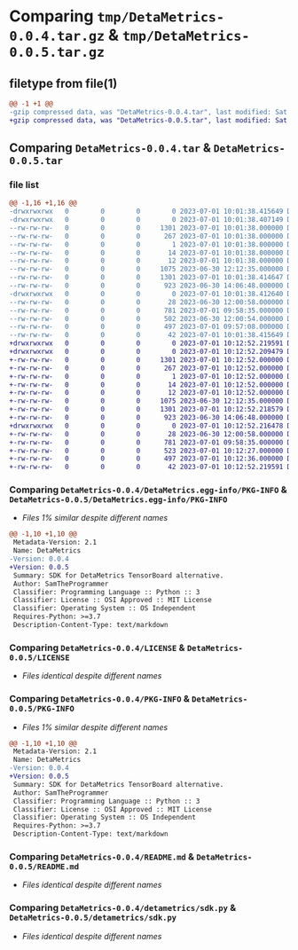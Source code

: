 # Comparing `tmp/DetaMetrics-0.0.4.tar.gz` & `tmp/DetaMetrics-0.0.5.tar.gz`

## filetype from file(1)

```diff
@@ -1 +1 @@
-gzip compressed data, was "DetaMetrics-0.0.4.tar", last modified: Sat Jul  1 10:01:38 2023, max compression
+gzip compressed data, was "DetaMetrics-0.0.5.tar", last modified: Sat Jul  1 10:12:52 2023, max compression
```

## Comparing `DetaMetrics-0.0.4.tar` & `DetaMetrics-0.0.5.tar`

### file list

```diff
@@ -1,16 +1,16 @@
-drwxrwxrwx   0        0        0        0 2023-07-01 10:01:38.415649 DetaMetrics-0.0.4/
-drwxrwxrwx   0        0        0        0 2023-07-01 10:01:38.407149 DetaMetrics-0.0.4/DetaMetrics.egg-info/
--rw-rw-rw-   0        0        0     1301 2023-07-01 10:01:38.000000 DetaMetrics-0.0.4/DetaMetrics.egg-info/PKG-INFO
--rw-rw-rw-   0        0        0      267 2023-07-01 10:01:38.000000 DetaMetrics-0.0.4/DetaMetrics.egg-info/SOURCES.txt
--rw-rw-rw-   0        0        0        1 2023-07-01 10:01:38.000000 DetaMetrics-0.0.4/DetaMetrics.egg-info/dependency_links.txt
--rw-rw-rw-   0        0        0       14 2023-07-01 10:01:38.000000 DetaMetrics-0.0.4/DetaMetrics.egg-info/requires.txt
--rw-rw-rw-   0        0        0       12 2023-07-01 10:01:38.000000 DetaMetrics-0.0.4/DetaMetrics.egg-info/top_level.txt
--rw-rw-rw-   0        0        0     1075 2023-06-30 12:12:35.000000 DetaMetrics-0.0.4/LICENSE
--rw-rw-rw-   0        0        0     1301 2023-07-01 10:01:38.414647 DetaMetrics-0.0.4/PKG-INFO
--rw-rw-rw-   0        0        0      923 2023-06-30 14:06:48.000000 DetaMetrics-0.0.4/README.md
-drwxrwxrwx   0        0        0        0 2023-07-01 10:01:38.412640 DetaMetrics-0.0.4/detametrics/
--rw-rw-rw-   0        0        0       28 2023-06-30 12:00:58.000000 DetaMetrics-0.0.4/detametrics/__init__.py
--rw-rw-rw-   0        0        0      781 2023-07-01 09:58:35.000000 DetaMetrics-0.0.4/detametrics/sdk.py
--rw-rw-rw-   0        0        0      502 2023-06-30 12:00:54.000000 DetaMetrics-0.0.4/detametrics/tf.py
--rw-rw-rw-   0        0        0      497 2023-07-01 09:57:08.000000 DetaMetrics-0.0.4/pyproject.toml
--rw-rw-rw-   0        0        0       42 2023-07-01 10:01:38.415649 DetaMetrics-0.0.4/setup.cfg
+drwxrwxrwx   0        0        0        0 2023-07-01 10:12:52.219591 DetaMetrics-0.0.5/
+drwxrwxrwx   0        0        0        0 2023-07-01 10:12:52.209479 DetaMetrics-0.0.5/DetaMetrics.egg-info/
+-rw-rw-rw-   0        0        0     1301 2023-07-01 10:12:52.000000 DetaMetrics-0.0.5/DetaMetrics.egg-info/PKG-INFO
+-rw-rw-rw-   0        0        0      267 2023-07-01 10:12:52.000000 DetaMetrics-0.0.5/DetaMetrics.egg-info/SOURCES.txt
+-rw-rw-rw-   0        0        0        1 2023-07-01 10:12:52.000000 DetaMetrics-0.0.5/DetaMetrics.egg-info/dependency_links.txt
+-rw-rw-rw-   0        0        0       14 2023-07-01 10:12:52.000000 DetaMetrics-0.0.5/DetaMetrics.egg-info/requires.txt
+-rw-rw-rw-   0        0        0       12 2023-07-01 10:12:52.000000 DetaMetrics-0.0.5/DetaMetrics.egg-info/top_level.txt
+-rw-rw-rw-   0        0        0     1075 2023-06-30 12:12:35.000000 DetaMetrics-0.0.5/LICENSE
+-rw-rw-rw-   0        0        0     1301 2023-07-01 10:12:52.218579 DetaMetrics-0.0.5/PKG-INFO
+-rw-rw-rw-   0        0        0      923 2023-06-30 14:06:48.000000 DetaMetrics-0.0.5/README.md
+drwxrwxrwx   0        0        0        0 2023-07-01 10:12:52.216478 DetaMetrics-0.0.5/detametrics/
+-rw-rw-rw-   0        0        0       28 2023-06-30 12:00:58.000000 DetaMetrics-0.0.5/detametrics/__init__.py
+-rw-rw-rw-   0        0        0      781 2023-07-01 09:58:35.000000 DetaMetrics-0.0.5/detametrics/sdk.py
+-rw-rw-rw-   0        0        0      523 2023-07-01 10:12:27.000000 DetaMetrics-0.0.5/detametrics/tf.py
+-rw-rw-rw-   0        0        0      497 2023-07-01 10:12:36.000000 DetaMetrics-0.0.5/pyproject.toml
+-rw-rw-rw-   0        0        0       42 2023-07-01 10:12:52.219591 DetaMetrics-0.0.5/setup.cfg
```

### Comparing `DetaMetrics-0.0.4/DetaMetrics.egg-info/PKG-INFO` & `DetaMetrics-0.0.5/DetaMetrics.egg-info/PKG-INFO`

 * *Files 1% similar despite different names*

```diff
@@ -1,10 +1,10 @@
 Metadata-Version: 2.1
 Name: DetaMetrics
-Version: 0.0.4
+Version: 0.0.5
 Summary: SDK for DetaMetrics TensorBoard alternative.
 Author: SamTheProgrammer
 Classifier: Programming Language :: Python :: 3
 Classifier: License :: OSI Approved :: MIT License
 Classifier: Operating System :: OS Independent
 Requires-Python: >=3.7
 Description-Content-Type: text/markdown
```

### Comparing `DetaMetrics-0.0.4/LICENSE` & `DetaMetrics-0.0.5/LICENSE`

 * *Files identical despite different names*

### Comparing `DetaMetrics-0.0.4/PKG-INFO` & `DetaMetrics-0.0.5/PKG-INFO`

 * *Files 1% similar despite different names*

```diff
@@ -1,10 +1,10 @@
 Metadata-Version: 2.1
 Name: DetaMetrics
-Version: 0.0.4
+Version: 0.0.5
 Summary: SDK for DetaMetrics TensorBoard alternative.
 Author: SamTheProgrammer
 Classifier: Programming Language :: Python :: 3
 Classifier: License :: OSI Approved :: MIT License
 Classifier: Operating System :: OS Independent
 Requires-Python: >=3.7
 Description-Content-Type: text/markdown
```

### Comparing `DetaMetrics-0.0.4/README.md` & `DetaMetrics-0.0.5/README.md`

 * *Files identical despite different names*

### Comparing `DetaMetrics-0.0.4/detametrics/sdk.py` & `DetaMetrics-0.0.5/detametrics/sdk.py`

 * *Files identical despite different names*

